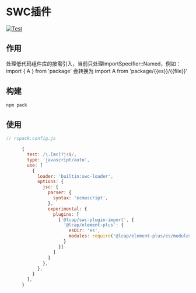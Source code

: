 # SWC插件
[![Test](https://github.com/netease-lcap/swc-plugin-import-lcap/actions/workflows/test.yml/badge.svg)](https://github.com/netease-lcap/swc-plugin-import-lcap/actions/workflows/test.yml)

## 作用

处理低代码组件库的按需引入，当前只处理ImportSpecifier::Named，例如：import { A } from 'package' 会转换为 import A from 'package/{{es}}/{{file}}'

## 构建

```sh
npm pack
```

## 使用

```js
// rspack.config.js

      {
        test: /\.[mc]?js$/,
        type: 'javascript/auto',
        use: [
          {
            loader: 'builtin:swc-loader',
            options: {
              jsc: {
                parser: {
                  syntax: 'ecmascript',
                },
                experimental: {
                  plugins: [
                    ['@lcap/swc-plugin-import', {
                      '@lcap/element-plus': {
                        esDir: 'es',
                        modules: require('@lcap/element-plus/es/modules.json').exports,
                      }
                    }]
                  ]
                }
              },
            },
          }
        ],
      }

```
